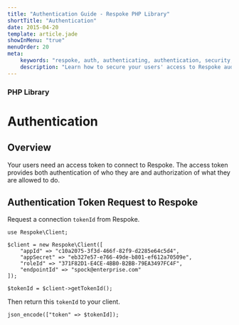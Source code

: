 ```yaml
---
title: "Authentication Guide - Respoke PHP Library"
shortTitle: "Authentication"
date: 2015-04-20
template: article.jade
showInMenu: "true"
menuOrder: 20
meta:
    keywords: "respoke, auth, authenticating, authentication, security, token"
    description: "Learn how to secure your users' access to Respoke audio, video, text and data channels."
---
```


### PHP Library
# Authentication

## Overview

Your users need an access token to connect to Respoke. The access token provides both authentication of who they are
and authorization of what they are allowed to do.

## Authentication Token Request to Respoke

Request a connection `tokenId` from Respoke.

    use Respoke\Client;

    $client = new Respoke\Client([
        "appId" => "c10a2075-3f3d-466f-82f9-d2285e64c5d4",
        "appSecret" => "eb327e57-e766-49de-b801-ef612a70509e",
        "roleId" => "371F82D1-E4CE-4BB0-B2BB-79EA3497FC4F",
        "endpointId" => "spock@enterprise.com"
    ]);

    $tokenId = $client->getTokenId();

Then return this `tokenId` to your client.

    json_encode(["token" => $tokenId]);
